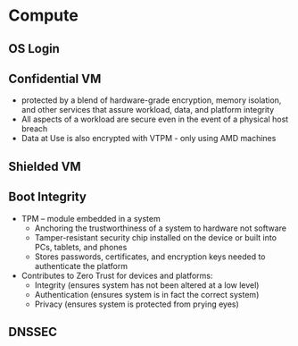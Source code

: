 # Compute 

## OS Login


## Confidential VM

* protected by a blend of hardware-grade encryption, memory isolation, and other services that assure workload, data, and platform integrity
* All aspects of a workload are secure even in the event of a physical host breach
* Data at Use is also encrypted with VTPM - only using AMD machines






## Shielded VM


## Boot Integrity

* TPM – module embedded in a system
  * Anchoring the trustworthiness of a system to hardware not software
  * Tamper-resistant security chip installed on the device or built into  PCs, tablets, and phones
  * Stores passwords, certificates, and encryption keys needed to authenticate the platform
* Contributes to Zero Trust for devices and platforms:
  * Integrity (ensures system has not been altered at a low level)
  * Authentication (ensures system is in fact the correct system)
  * Privacy (ensures system is protected from prying eyes)


## DNSSEC

